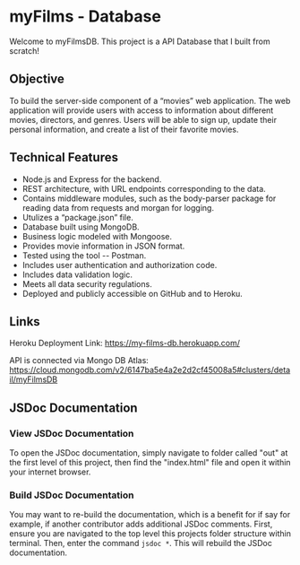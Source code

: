 # myFilms - Database

Welcome to myFilmsDB. This project is a API Database that I built from scratch!

## Objective

To build the server-side component of a “movies” web application. The web application will provide users with access to information about different movies, directors, and genres. Users will be able to sign up, update their personal information, and create a list of their favorite movies.

## Technical Features

- Node.js and Express for the backend.
- REST architecture, with URL endpoints corresponding to the data.
- Contains middleware modules, such as the body-parser package for reading data from requests and morgan for logging.
- Utulizes a “package.json” file.
- Database built using MongoDB.
- Business logic modeled with Mongoose.
- Provides movie information in JSON format.
- Tested using the tool -- Postman.
- Includes user authentication and authorization code.
- Includes data validation logic.
- Meets all data security regulations.
- Deployed and publicly accessible on GitHub and to Heroku.

## Links

Heroku Deployment Link:
https://my-films-db.herokuapp.com/

API is connected via Mongo DB Atlas:
https://cloud.mongodb.com/v2/6147ba5e4a2e2d2cf45008a5#clusters/detail/myFilmsDB

## JSDoc Documentation

### View JSDoc Documentation

To open the JSDoc documentation, simply navigate to folder called "out" at the first level of this project, then find the "index.html" file and open it within your internet browser.

### Build JSDoc Documentation

You may want to re-build the documentation, which is a benefit for if say for example, if another contributor adds additional JSDoc comments. First, ensure you are navigated to the top level this projects folder structure within terminal. Then, enter the command `jsdoc *`. This will rebuild the JSDoc documentation.
